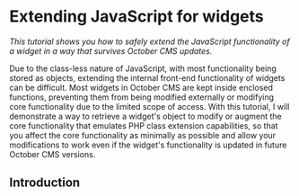 # Extending JavaScript for widgets

*This tutorial shows you how to safely extend the JavaScript functionality of a widget in a way that survives October CMS updates.*

Due to the class-less nature of JavaScript, with most functionality being stored as objects, extending the internal front-end functionality of widgets can be 
difficult. Most widgets in October CMS are kept inside enclosed functions, preventing them from being modified externally or modifying core functionality due to
the limited scope of access. With this tutorial, I will demonstrate a way to retrieve a widget's object to modify or augment the core functionality that emulates
PHP class extension capabilities, so that you affect the core functionality as minimally as possible and allow your modifications to work even if the widget's
functionality is updated in future October CMS versions.

## Introduction
